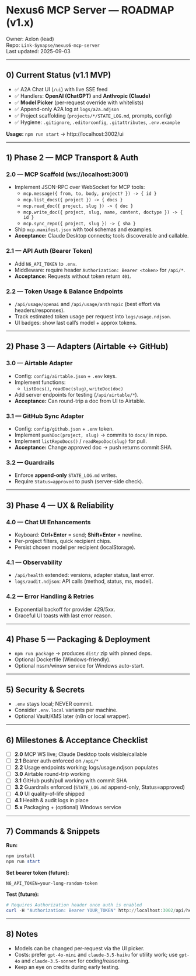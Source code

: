 # Nexus6 MCP Server — ROADMAP (v1.x)

Owner: Axlon (lead)  
Repo: `Link-Synapse/nexus6-mcp-server`  
Last updated: 2025-09-03

---

## 0) Current Status (v1.1 MVP)
- ✅ A2A Chat UI (`/ui`) with live SSE feed
- ✅ Handlers: **OpenAI (ChatGPT)** and **Anthropic (Claude)**
- ✅ **Model Picker** (per-request override with whitelists)
- ✅ Append-only A2A log at `logs/a2a.ndjson`
- ✅ Project scaffolding (`projects/*/STATE_LOG.md`, prompts, config)
- ✅ Hygiene: `.gitignore`, `.editorconfig`, `.gitattributes`, `.env.example`

**Usage:** `npm run start` → http://localhost:3002/ui

---

## 1) Phase 2 — MCP Transport & Auth
### 2.0 — MCP Scaffold (ws://localhost:3001)
- Implement JSON-RPC over WebSocket for MCP tools:
  - `mcp.message({ from, to, body, project? }) -> { id }`
  - `mcp.list_docs({ project }) -> { docs }`
  - `mcp.read_doc({ project, slug }) -> { doc }`
  - `mcp.write_doc({ project, slug, name, content, doctype }) -> { id }`
  - `mcp.sync_repo({ project, slug }) -> { sha }`
- Ship `mcp.manifest.json` with tool schemas and examples.
- **Acceptance:** Claude Desktop connects; tools discoverable and callable.

### 2.1 — API Auth (Bearer Token)
- Add `N6_API_TOKEN` to `.env`.
- Middleware: require header `Authorization: Bearer <token>` for `/api/*`.
- **Acceptance:** Requests without token return `401`.

### 2.2 — Token Usage & Balance Endpoints
- `/api/usage/openai` and `/api/usage/anthropic` (best effort via headers/responses).
- Track estimated token usage per request into `logs/usage.ndjson`.
- UI badges: show last call’s model + approx tokens.

---

## 2) Phase 3 — Adapters (Airtable ↔ GitHub)
### 3.0 — Airtable Adapter
- Config: `config/airtable.json` + `.env` keys.
- Implement functions:
  - `listDocs()`, `readDoc(slug)`, `writeDoc(doc)`
- Add server endpoints for testing (`/api/airtable/*`).  
- **Acceptance:** Can round-trip a doc from UI to Airtable.

### 3.1 — GitHub Sync Adapter
- Config: `config/github.json` + `.env` token.
- Implement `pushDoc(project, slug)` → commits to `docs/` in repo.
- Implement `listRepoDocs()` / `readRepoDoc(slug)` for pull.
- **Acceptance:** Change approved doc → push returns commit SHA.

### 3.2 — Guardrails
- Enforce **append-only** `STATE_LOG.md` writes.
- Require `Status=approved` to push (server-side check).

---

## 3) Phase 4 — UX & Reliability
### 4.0 — Chat UI Enhancements
- Keyboard: **Ctrl+Enter** = send; **Shift+Enter** = newline.
- Per-project filters, quick recipient chips.
- Persist chosen model per recipient (localStorage).

### 4.1 — Observability
- `/api/health` extended: versions, adapter status, last error.
- `logs/audit.ndjson`: API calls (method, status, ms, model).

### 4.2 — Error Handling & Retries
- Exponential backoff for provider 429/5xx.
- Graceful UI toasts with last error reason.

---

## 4) Phase 5 — Packaging & Deployment
- `npm run package` → produces `dist/` zip with pinned deps.
- Optional Dockerfile (Windows-friendly).
- Optional nssm/winsw service for Windows auto-start.

---

## 5) Security & Secrets
- `.env` stays local; NEVER commit.
- Consider `.env.local` variants per machine.
- Optional Vault/KMS later (n8n or local wrapper).

---

## 6) Milestones & Acceptance Checklist
- [ ] **2.0** MCP WS live; Claude Desktop tools visible/callable
- [ ] **2.1** Bearer auth enforced on `/api/*`
- [ ] **2.2** Usage endpoints working; logs/usage.ndjson populates
- [ ] **3.0** Airtable round-trip working
- [ ] **3.1** GitHub push/pull working with commit SHA
- [ ] **3.2** Guardrails enforced (`STATE_LOG.md` append-only, Status=approved)
- [ ] **4.0** UI quality-of-life shipped
- [ ] **4.1** Health & audit logs in place
- [ ] **5.x** Packaging + (optional) Windows service

---

## 7) Commands & Snippets
**Run:**
```powershell
npm install
npm run start
```

**Set bearer token (future):**
```
N6_API_TOKEN=your-long-random-token
```

**Test (future):**
```powershell
# Requires Authorization header once auth is enabled
curl -H "Authorization: Bearer YOUR_TOKEN" http://localhost:3002/api/health
```

---

## 8) Notes
- Models can be changed per-request via the UI picker.
- Costs: prefer `gpt-4o-mini` and `claude-3.5-haiku` for utility work; use `gpt-4o` and `claude-3.5-sonnet` for coding/reasoning.
- Keep an eye on credits during early testing.
